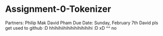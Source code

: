 # Assignment-0-Tokenizer
Partners: Philip Mak
		  David Pham
Due Date: Sunday, February 7th
David pls get used to github :D
hhihihiihihihihihihihihi :D xD ^^ no